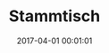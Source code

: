 ---
date: 2017-04-01 00:01:01
placeholder: false
title: Stammtisch
time: Thursday 04 May 2017, 19:00
calendar_month: MAY
calendar_date: 04
description: |
  <p>Time for another Stammtisch! Join us for some good food and talk at the beautiful Café Mozart!</p>
  <h3><a href="https://attending.io/events/refresh-munich-may-stammtisch-1c0f128e-0f6b-43f6-94e6-f87136e817ec">Please RSVP on attending &rarr;</a></h3>
venue: |
  Café Mozart  
  Pettenkoferstraße 2  
  80336 Munich  
  [www.cafe-mozart.info](http://www.cafe-mozart.info/)  
  (U-Bahn Sendlinger Tor)
---